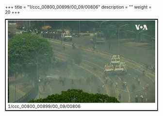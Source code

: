 +++
title = "1/ccc_00800_00899/00_09/00806"
description = ""
weight = 20
+++

<table style="border:2px solid black;max-width:800px;max-height:800px;" 
><tr><td>
<img class="center-fit-jpg"
src="/jpg_/aaa_20190430_NxaOmWaI8sI_00805.jpg">
1/ccc_00800_00899/00_09/00806
</img></td></tr></table>
